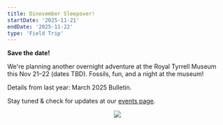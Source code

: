 ```yaml
---
title: Dinovember Sleepover!
startDate: '2025-11-21'
endDate: '2025-11-22'
type: 'Field Trip'
---
```


**Save the date!**

We're planning another overnight adventure at the Royal Tyrrell Museum this Nov 21–22 (dates TBD). Fossils, fun, and a night at the museum!

Details from last year: March 2025 Bulletin.

Stay tuned & check for updates at our [events page](https://albertapaleo.org/events/fieldtrips).

<div style="display: flex; align-items: center; justify-content: center; padding-bottom: 8px;"><img src="/fieldTrips/2025/sleepIn-small.png" style="max-width: min(50%, 400px)"></div>
